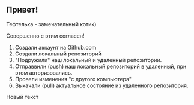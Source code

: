 ## Привет!

Тефтелька - замечательный котик)

Совершенно с этим согласен!

1. Создали аккаунт на Github.com
2. Создали локальный репозиторий 
3. "Подружили" наш локальный и удаленный репозитории. 
4. Отправвили (push) наш локальный репозиторий в удаленный, при этом авторизовались.
5. Провели изменения "с другого компьютера"
6. Выкачали (pull) актуальное состояние из удаленного репозитория.

Новый текст